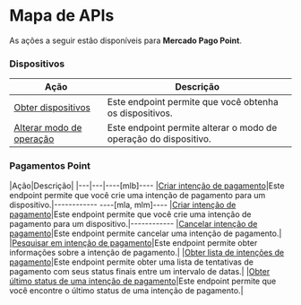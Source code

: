 # Mapa de APIs

As ações a seguir estão disponíveis para **Mercado Pago Point**.

### Dispositivos

|Ação|Descrição|
|---|---|
|[Obter dispositivos](https://www.mercadopago[FAKER][URL][DOMAIN]/developers/pt/reference/integrations_api/_point_integration-api_devices/get)|Este endpoint permite que você obtenha os dispositivos.|
|[Alterar modo de operação](https://www.mercadopago[FAKER][URL][DOMAIN]/developers/pt/reference/integrations_api/_point_integration-api_devices_device-id/patch)|Este endpoint permite alterar o modo de operação do dispositivo.|


### Pagamentos Point

|Ação|Descrição|
|---|---|----[mlb]----
|[Criar intenção de pagamento](https://www.mercadopago[FAKER][URL][DOMAIN]/developers/pt/reference/integrations_api_paymentintent_mlb/_point_integration-api_devices_deviceid_payment-intents/post)|Este endpoint permite que você crie uma intenção de pagamento para um dispositivo.|------------ ----[mla, mlm]----
|[Criar intenção de pagamento](https://www.mercadopago[FAKER][URL][DOMAIN]/developers/pt/reference/integrations_api/_point_integration-api_devices_deviceid_payment-intents/post)|Este endpoint permite que você crie uma intenção de pagamento para um dispositivo.|------------
|[Cancelar intenção de pagamento](https://www.mercadopago[FAKER][URL][DOMAIN]/developers/pt/reference/integrations_api/_point_integration-api_devices_deviceid_payment-intents_paymentintentid/delete)|Este endpoint permite cancelar uma intenção de pagamento.|
|[Pesquisar em intenção de pagamento](https://www.mercadopago[FAKER][URL][DOMAIN]/developers/pt/reference/integrations_api/_point_integration-api_payment-intents_paymentintentid/get)|Este endpoint permite obter informações sobre a intenção de pagamento.|
|[Obter lista de intenções de pagamento](https://www.mercadopago[FAKER][URL][DOMAIN]/developers/pt/reference/integrations_api/_point_integration-api_payment-intents_events/get)|Este endpoint permite obter uma lista de tentativas de pagamento com seus status finais entre um intervalo de datas.|
|[Obter último status de uma intenção de pagamento](https://www.mercadopago[FAKER][URL][DOMAIN]/developers/pt/reference/integrations_api/_point_integration-api_payment-intents_paymentintentid_events/get)|Este endpoint permite que você encontre o último status de uma intenção de pagamento.|
